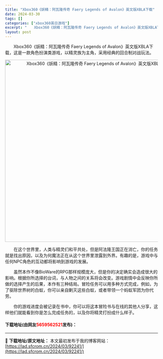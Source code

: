 ```yaml
---
title: "Xbox360《妖精：阿瓦隆传奇 Faery Legends of Avalon》英文版XBLA下载"
date: 2024-03-30
tags: []
categories: ["xbox360英日游戏"]
excerpt: "　　Xbox360《妖精：阿瓦隆传奇 Faery Legends of Avalon》英文版XBLA下载，这是一款角色扮演类游戏，以精灵族为主角，采用经典的回合制对战玩法。 　　在这个世界里，人类与精灵们和平共处，但是阿法隆王国正在消亡，你的任务就是找出原因，以及为何魔法正在从这个世界里泄露到外界。&hellip;"
layout: post
---
```


 <p>　　Xbox360《妖精：阿瓦隆传奇 Faery Legends of Avalon》英文版XBLA下载，这是一款角色扮演类游戏，以精灵族为主角，采用经典的回合制对战玩法。</p> <p align="center"><img align="" border="0" src="https://lad.sfcrom.cn/wp-content/uploads/2024/03/20240330_6607e01f7b760.jpg" width="600" alt="Xbox360《妖精：阿瓦隆传奇 Faery Legends of Avalon》英文版XBLA下载" /></p> <p>　　在这个世界里，人类与精灵们和平共处，但是阿法隆王国正在消亡，你的任务就是找出原因，以及为何魔法正在从这个世界里泄露到外界。有趣的是，游戏中与任何NPC角色的互动都将影响到游戏的发展。</p> <p>　　虽然本作不像BioWare的RPG那样规模庞大，但是你的决定确实会造成很大的影响。根据你所选择的台词，与人物之间的关系将会改变。游戏剧情中会反映你所做的选择产生的后果，本作有三种结局。冒险任务可以用多种方式完成，例如，为了驱除世界树的白蚁，你可以亲自剿灭这些白蚁，或者带领一个蚂蚁军团为你代劳。</p> <p>　　你的游戏进度会被记录在书中，你可以将这本冒险书与在线的其他人分享，这样他们就能看到你是怎么完成任务的，以及你将精灵打扮成什么样子。</p> <p><h4>下载地址(由网友<font color="red">5659562521</font>发布)：</h4></p> 

---
📖 **下载地址/原文地址：** 本文最初发布于我的博客网站：[https://lad.sfcrom.cn/2024/03/92241/](https://lad.sfcrom.cn/2024/03/92241/)
